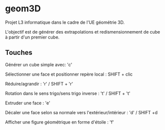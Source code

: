 # geom3D

Projet L3 informatique dans le cadre de l'UE géométrie 3D.

L'objectif est de générer des extrapolations et redismensionnement de cube à partir d'un premier cube.

## Touches 

Générer un cube simple avec: 'c'

Sélectionner une face et positionner repère local : SHIFT + clic

Réduire/agrandir : 'r' / SHIFT + 'r'

Rotation dans le sens trigo/sens trigo inverse : 't' / SHIFT + 't'

Extruder une face : 'e'

Décaler une face selon sa normale vers l'extérieur/intérieur : 'd' / SHIFT +d

Afficher une figure géométrique en forme d'étoile : 'f'
